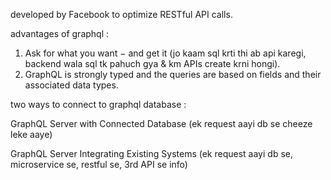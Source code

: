 developed by Facebook to optimize RESTful API calls.

advantages of graphql :

1. Ask for what you want − and get it (jo kaam sql krti thi ab api karegi, backend wala sql tk pahuch gya & km APIs create krni hongi). 
2. GraphQL is strongly typed and the queries are based on fields and their associated data types.

two ways to connect to graphql database : 

GraphQL Server with Connected Database (ek request aayi db se cheeze leke aaye)

GraphQL Server Integrating Existing Systems (ek request aayi db se, microservice se, restful se, 3rd API se info)

